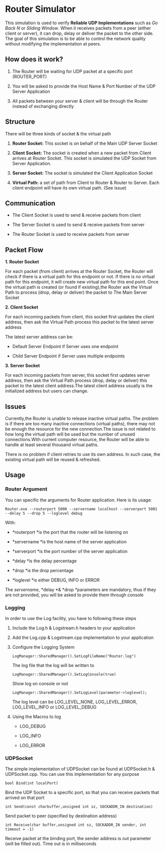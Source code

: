 **Router Simulator**
====================



This simulation is used to verify **Reliable UDP Implementations** such as *Go
Back N* or *Sliding Window*. When it receives packets from a peer (either client
or server), it can drop, delay or deliver the packet to the other side. The goal
of this simulation is to be able to control the network quality without
modifying the implementation at peers.



**How does it work?**
---------------------

1.  The Router will be waiting for UDP packet at a specific port (ROUTER_PORT)

2.  You will be asked to provide the Host Name & Port Number of the UDP Server
    Application

3.  All packets between your server & client will be through the Router instead
    of exchanging directly



**Structure**
-------------

There will be three kinds of socket & the virtual path

1.  **Router Socket:** This socket is on behalf of the Main UDP Server Socket

2.  **Client Socket:** The socket is created when a new packet from Client
    arrives at Router Socket. This socket is simulated the UDP Socket from
    Server Application.

3.  **Server Socket:** The socket is simulated the Client Application Socket

4.  **Virtual Path:** a set of path from Client to Router & Router to Server.
    Each client endpoint will have its own virtual path. (See issue)

**Communication**
-----------------

-   The Client Socket is used to send & receive packets from client

-   The Server Socket is used to send & receive packets from server

-   The Router Socket is used to receive packets from server



**Packet Flow**
----------------------

**1. Router Socket**

For each packet (from client) arrives at the Router Socket, the Router will
check if there is a virtual path for this endpoint or not. If there is no
virtual path for this endpoint, it will create new virtual path for this end
point. Once the virtual path is created (or found if existing),the Router ask
the Virtual Path to process (drop, delay or deliver) the packet to The Main
Server Socket

**2. Client Socket**

For each incoming packets from client, this socket first updates the client
address, then ask the Virtual Path process this packet to the latest server
address

The latest server address can be:

-   Default Server Endpoint if Server uses one endpoint

-   Child Server Endpoint if Server uses multiple endpoints

**3. Server Socket**

For each incoming packets from server, this socket first updates server address,
then ask the Virtual Path process (drop, delay or deliver) this packet to the
latest client address.The latest client address usually is the initialized
address but users can change.



**Issues** 
-----------

Currently,the Router is unable to release inactive virtual paths. The problem is if there are too many inactive connections (virtual paths), there may not be enough the resource for the new connection.The issue is not related to how long the virtual path will be used but the number of unused connections.With current computer resource, the Router will be able to handle at least several thousand virtual paths. 

There is no problem if client retries to use its own address. In such case, the existing virtual path will be reused & refreshed.

**Usage**
---------

### **Router Argument**

You can specific the arguments for Router application. Here is its usage:

~~~~~~~~~~~~~~~~~~~~~~~~~~~~~~~~~~~~~~~~~~~~~~~~~~~~~~~~~~~~~~~~~~~~~~~~~~~~~~~~
Router.exe --routerport 5000 --servername localhost --serverport 5001 --delay 5 --drop 5 --loglevel debug
~~~~~~~~~~~~~~~~~~~~~~~~~~~~~~~~~~~~~~~~~~~~~~~~~~~~~~~~~~~~~~~~~~~~~~~~~~~~~~~~

With:

-   *routerport *is the port that the router will be listening on

-   *servername *is the host name of the server application

-   *serverport *is the port number of the server application

-   *delay *is the delay percentage

-   *drop *is the drop percentage

-   *loglevel *is either DEBUG, INFO or ERROR

The *servername*, *delay *& *drop *parameters are mandatory, thus if they are
not provided, you will be asked to provide them through console



### **Logging**

In order to use the Log facility, you have to following these steps

1.  Include the Log.h & Logstream.h headers to your application

2.  Add the Log.cpp & Logstream.cpp implementation to your application

3.  Configure the Logging System

    ~~~~~~~~~~~~~~~~~~~~~~~~~~~~~~~~~~~~~~~~~~~~~~~~~~~~~~~~~~~~~~~~~~~~~~~~~~~~
    LogManager::SharedManager().SetLogFileName("Router.log")
    ~~~~~~~~~~~~~~~~~~~~~~~~~~~~~~~~~~~~~~~~~~~~~~~~~~~~~~~~~~~~~~~~~~~~~~~~~~~~

    The log file that the log will be written to

    ~~~~~~~~~~~~~~~~~~~~~~~~~~~~~~~~~~~~~~~~~~~~~~~~~~~~~~~~~~~~~~~~~~~~~~~~~~~~
    LogManager::SharedManager().SetLogConsole(true)
    ~~~~~~~~~~~~~~~~~~~~~~~~~~~~~~~~~~~~~~~~~~~~~~~~~~~~~~~~~~~~~~~~~~~~~~~~~~~~

    Show log on console or not

    ~~~~~~~~~~~~~~~~~~~~~~~~~~~~~~~~~~~~~~~~~~~~~~~~~~~~~~~~~~~~~~~~~~~~~~~~~~~~
    LogManager::SharedManager().SetLogLevel(parameter->loglevel); 
    ~~~~~~~~~~~~~~~~~~~~~~~~~~~~~~~~~~~~~~~~~~~~~~~~~~~~~~~~~~~~~~~~~~~~~~~~~~~~

    The log level can be LOG_LEVEL_NONE, LOG_LEVEL_ERROR, LOG_LEVEL_INFO or
    LOG_LEVEL_DEBUG

    

4.  Using the Macros to log

    -   LOG_DEBUG

    -   LOG_INFO

    -   LOG_ERROR



### **UDPSocket**

The simple implementation of UDPSocket can be found at UDPSocket.h &
UDPSocket.cpp. You can use this implementation for any purpose

~~~~~~~~~~~~~~~~~~~~~~~~~~~~~~~~~~~~~~~~~~~~~~~~~~~~~~~~~~~~~~~~~~~~~~~~~~~~~~~~
bool Bind(int localPort)
~~~~~~~~~~~~~~~~~~~~~~~~~~~~~~~~~~~~~~~~~~~~~~~~~~~~~~~~~~~~~~~~~~~~~~~~~~~~~~~~

Bind the UDP Socket to a specific port, so that you can receive packets that
arrived on that port



~~~~~~~~~~~~~~~~~~~~~~~~~~~~~~~~~~~~~~~~~~~~~~~~~~~~~~~~~~~~~~~~~~~~~~~~~~~~~~~~
int Send(const charbuffer,unsigned int sz, SOCKADDR_IN destination)
~~~~~~~~~~~~~~~~~~~~~~~~~~~~~~~~~~~~~~~~~~~~~~~~~~~~~~~~~~~~~~~~~~~~~~~~~~~~~~~~

Send packet to peer (specified by destination address)



~~~~~~~~~~~~~~~~~~~~~~~~~~~~~~~~~~~~~~~~~~~~~~~~~~~~~~~~~~~~~~~~~~~~~~~~~~~~~~~~
int Receive(char buffer,unsigned int sz, SOCKADDR_IN sender, int timeout = -1)
~~~~~~~~~~~~~~~~~~~~~~~~~~~~~~~~~~~~~~~~~~~~~~~~~~~~~~~~~~~~~~~~~~~~~~~~~~~~~~~~

Receive packet at the binding port, the sender address is out parameter (will be
filled out). Time out is in milliseconds
